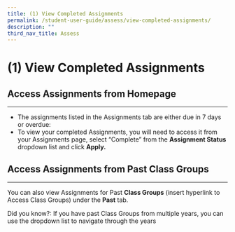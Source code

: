 ```yaml
---
title: (1) View Completed Assignments
permalink: /student-user-guide/assess/view-completed-assignments/
description: ""
third_nav_title: Assess
---
```

<h1 id="-1-view-completed-assignments">(1) View Completed Assignments</h1>
<h2 id="-access-assignments-from-homepage-"><strong>Access Assignments from Homepage</strong></h2>
<hr>
<ul>
<li>The assignments listed in the Assignments tab are either due in 7 days or overdue:</li>
<li>To view your completed Assignments, you will need to access it from your Assignments page, select “Complete” from the <strong>Assignment Status</strong> dropdown list and click <strong>Apply.</strong></li>
</ul>
<h2 id="-access-assignments-from-past-class-groups-"><strong>Access Assignments from Past Class Groups</strong></h2>
<hr>
<p>You can also view Assignments for Past <strong>Class Groups</strong> (insert hyperlink to Access Class Groups) under the <strong>Past</strong> tab.</p>
<p>Did you know?: If you have past Class Groups from multiple years, you can use the dropdown list to navigate through the years</p>